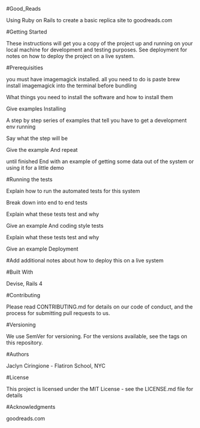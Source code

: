 #Good_Reads 

Using Ruby on Rails to create a basic replica site to goodreads.com

#Getting Started

These instructions will get you a copy of the project up and running on your local machine for development and testing purposes. See deployment for notes on how to deploy the project on a live system.

#Prerequisities

you must have imagemagick installed. all you need to do is paste
brew install imagemagick
into the terminal before bundling

What things you need to install the software and how to install them

Give examples
Installing

A step by step series of examples that tell you have to get a development env running

Say what the step will be

Give the example
And repeat

until finished
End with an example of getting some data out of the system or using it for a little demo

#Running the tests

Explain how to run the automated tests for this system

Break down into end to end tests

Explain what these tests test and why

Give an example
And coding style tests

Explain what these tests test and why

Give an example
Deployment

#Add additional notes about how to deploy this on a live system

#Built With

Devise, Rails 4

#Contributing

Please read CONTRIBUTING.md for details on our code of conduct, and the process for submitting pull requests to us.

#Versioning

We use SemVer for versioning. For the versions available, see the tags on this repository.

#Authors

Jaclyn Ciringione - Flatiron School, NYC

#License

This project is licensed under the MIT License - see the LICENSE.md file for details

#Acknowledgments

goodreads.com